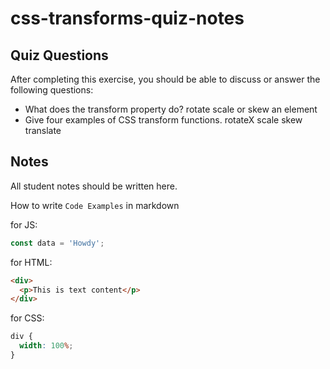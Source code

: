 # css-transforms-quiz-notes

## Quiz Questions

After completing this exercise, you should be able to discuss or answer the following questions:

- What does the transform property do?
  rotate scale or skew an element
- Give four examples of CSS transform functions.
  rotateX
  scale
  skew
  translate

## Notes

All student notes should be written here.

How to write `Code Examples` in markdown

for JS:

```javascript
const data = 'Howdy';
```

for HTML:

```html
<div>
  <p>This is text content</p>
</div>
```

for CSS:

```css
div {
  width: 100%;
}
```
